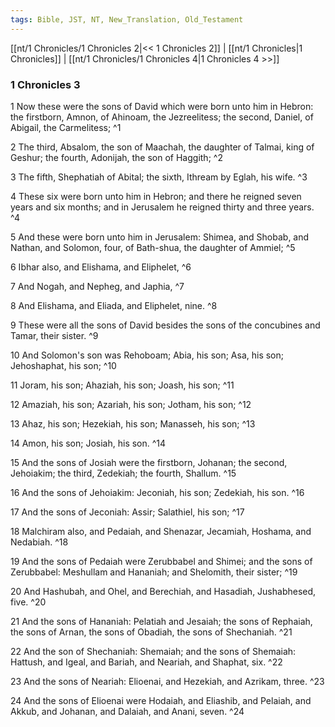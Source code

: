 ```yaml
---
tags: Bible, JST, NT, New_Translation, Old_Testament
---
```


[[nt/1 Chronicles/1 Chronicles 2|<< 1 Chronicles 2]] | [[nt/1 Chronicles|1 Chronicles]] | [[nt/1 Chronicles/1 Chronicles 4|1 Chronicles 4 >>]]

### 1 Chronicles 3

1 Now these were the sons of David which were born unto him in Hebron: the firstborn, Amnon, of Ahinoam, the Jezreelitess; the second, Daniel, of Abigail, the Carmelitess;  ^1

2 The third, Absalom, the son of Maachah, the daughter of Talmai, king of Geshur; the fourth, Adonijah, the son of Haggith;  ^2

3 The fifth, Shephatiah of Abital; the sixth, Ithream by Eglah, his wife.  ^3

4 These six were born unto him in Hebron; and there he reigned seven years and six months; and in Jerusalem he reigned thirty and three years.  ^4

5 And these were born unto him in Jerusalem: Shimea, and Shobab, and Nathan, and Solomon, four, of Bath-shua, the daughter of Ammiel;  ^5

6 Ibhar also, and Elishama, and Eliphelet,  ^6

7 And Nogah, and Nepheg, and Japhia,  ^7

8 And Elishama, and Eliada, and Eliphelet, nine.  ^8

9 These were all the sons of David besides the sons of the concubines and Tamar, their sister.  ^9

10 And Solomon\'s son was Rehoboam; Abia, his son; Asa, his son; Jehoshaphat, his son;  ^10

11 Joram, his son; Ahaziah, his son; Joash, his son;  ^11

12 Amaziah, his son; Azariah, his son; Jotham, his son;  ^12

13 Ahaz, his son; Hezekiah, his son; Manasseh, his son;  ^13

14 Amon, his son; Josiah, his son.  ^14

15 And the sons of Josiah were the firstborn, Johanan; the second, Jehoiakim; the third, Zedekiah; the fourth, Shallum.  ^15

16 And the sons of Jehoiakim: Jeconiah, his son; Zedekiah, his son.  ^16

17 And the sons of Jeconiah: Assir; Salathiel, his son;  ^17

18 Malchiram also, and Pedaiah, and Shenazar, Jecamiah, Hoshama, and Nedabiah.  ^18

19 And the sons of Pedaiah were Zerubbabel and Shimei; and the sons of Zerubbabel: Meshullam and Hananiah; and Shelomith, their sister;  ^19

20 And Hashubah, and Ohel, and Berechiah, and Hasadiah, Jushabhesed, five.  ^20

21 And the sons of Hananiah: Pelatiah and Jesaiah; the sons of Rephaiah, the sons of Arnan, the sons of Obadiah, the sons of Shechaniah.  ^21

22 And the son of Shechaniah: Shemaiah; and the sons of Shemaiah: Hattush, and Igeal, and Bariah, and Neariah, and Shaphat, six.  ^22

23 And the sons of Neariah: Elioenai, and Hezekiah, and Azrikam, three.  ^23

24 And the sons of Elioenai were Hodaiah, and Eliashib, and Pelaiah, and Akkub, and Johanan, and Dalaiah, and Anani, seven.  ^24

 
